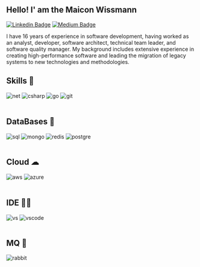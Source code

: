 ## Hello! I' am the Maicon Wissmann
[![Linkedin Badge](https://img.shields.io/badge/linkedin-%230077B5.svg?&style=for-the-badge&logo=linkedin&logoColor=white)](https://www.linkedin.com/in/maiconwissmann/)
[![Medium Badge](https://img.shields.io/badge/medium-%2312100E.svg?&style=for-the-badge&logo=medium&logoColor=white)](https://medium.com/@maiconwiss/)

I have 16 years of experience in software development, having worked as an analyst, developer, software architect, technical team leader, and software quality manager. My background includes extensive experience in creating high-performance software and leading the migration of legacy systems to new technologies and methodologies. 



## Skills 🚀
<div style="display: inline_block">
  <img align="center" alt="net" src="https://img.shields.io/badge/.NET-5C2D91?style=for-the-badge&logo=.net&logoColor=whitee" />
  <img align="center" alt="csharp" src="https://img.shields.io/badge/C%23-239120?style=for-the-badge&logo=c-sharp&logoColor=white" />
  <img align="center" alt="go" src="https://img.shields.io/badge/Blazor-512BD4?style=for-the-badge&logo=blazor&logoColor=white" />
  <img align="center" alt="git" src="https://img.shields.io/badge/GIT-E44C30?style=for-the-badge&logo=git&logoColor=white" />
</div><br/>


## DataBases 💾
<div style="display: inline_block">
  <img align="center" alt="sql" src="https://img.shields.io/badge/Microsoft%20SQL%20Server-CC2927?style=for-the-badge&logo=microsoft%20sql%20server&logoColor=white" />
  <img align="center" alt="mongo" src="https://img.shields.io/badge/MongoDB-4EA94B?style=for-the-badge&logo=mongodb&logoColor=white" />
  <img align="center" alt="redis" src="https://img.shields.io/badge/redis-%23DD0031.svg?&style=for-the-badge&logo=redis&logoColor=white" />
  <img align="center" alt="postgre" src="https://img.shields.io/badge/PostgreSQL-316192?style=for-the-badge&logo=postgresql&logoColor=white" />
</div><br/>

## Cloud ☁
<div style="display: inline_block">
  <img align="center" alt="aws" src="https://img.shields.io/badge/Amazon_AWS-FF9900?style=for-the-badge&logo=amazonaws&logoColor=white" />
  <img align="center" alt="azure" src="https://img.shields.io/badge/Azure_DevOps-0078D7?style=for-the-badge&logo=azure-devops&logoColor=white" />
</div><br/>

## IDE 👩‍💻
<div style="display: inline_block">
  <img align="center" alt="vs" src="https://img.shields.io/badge/Visual_Studio-5C2D91?style=for-the-badge&logo=visual%20studio&logoColor=white" />
  <img align="center" alt="vscode" src="https://img.shields.io/badge/Visual_Studio_Code-0078D4?style=for-the-badge&logo=visual%20studio%20code&logoColor=white" />
</div><br/>

## MQ 📂
<div style="display: inline_block">
  <img align="center" alt="rabbit" src="https://img.shields.io/badge/Rabbitmq-FF6600?style=for-the-badge&logo=rabbitmq&logoColor=white" />
</div><br/>
